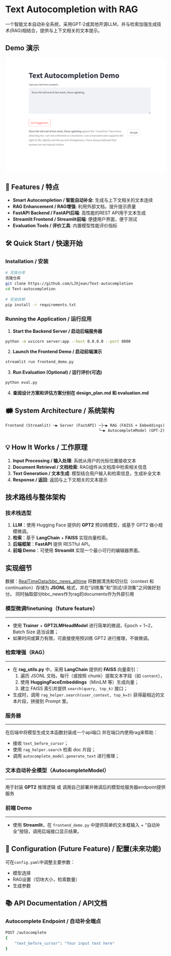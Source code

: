 # Text Autocompletion with RAG

一个智能文本自动补全系统，采用GPT-2或其他开源LLM，并与检索加强生成技术(RAG)相结合，提供与上下文相关的文本提示。

## Demo 演示
![demo](resources/image.png)

## 🚀 Features / 特点

- **Smart Autocompletion / 智能自动补全**: 生成与上下文相关的文本连续
- **RAG Enhancement / RAG增强**: 利用外部文档，提升提示质量
- **FastAPI Backend / FastAPI后端**: 高性能的REST API用于文本生成
- **Streamlit Frontend / Streamlit前端**: 便捷用户界面，便于测试
- **Evaluation Tools / 评价工具**: 内置模型性能评价指标

## 🛠️ Quick Start / 快速开始

### Installation / 安装

```bash
# 克隆仓库
克隆仓库
git clone https://github.com/LJXjean/Text-autocompletion
cd Text-autocompletion

# 安装依赖
pip install -r requirements.txt
```

### Running the Application / 运行应用

1. **Start the Backend Server / 启动后端服务器**
```bash
python -m uvicorn server:app --host 0.0.0.0 --port 8000
```

2. **Launch the Frontend Demo / 启动前端演示**
```bash
streamlit run frontend_demo.py
```

3. **Run Evaluation (Optional) / 运行评价(可选)**
```bash
python eval.py
```

4. **查阅设计方案和评估方案分别在 design_plan.md 和 evaluation.md**

## 🗰️ System Architecture / 系统架构

```
Frontend (Streamlit) ─▶ Server (FastAPI) ─├─▶ RAG (FAISS + Embeddings)
                                         └─▶ AutocompleteModel (GPT-2)
```

## 💡 How It Works / 工作原理

1. **Input Processing / 输入处理**: 系统从用户的光标位置接收文本
2. **Document Retrieval / 文档检索**: RAG组件从文档库中检索相关信息
3. **Text Generation / 文本生成**: 模型结合用户输入和检索信息，生成补全文本
4. **Response / 返回**: 返回与上下文相关的文本提示

## 技术路线与整体架构

###  技术栈选型

1. **LLM**：使用 Hugging Face 提供的 **GPT2** 预训练模型，或基于 GPT2 做小规模微调。
2. **检索**：基于 **LangChain** + **FAISS** 实现向量检索。
3. **后端框架**：**FastAPI** 提供 RESTful API。
4. **前端 Demo**：可使用 **Streamlit** 实现一个最小可行的编辑器界面。

## **实现细节**

数据：[RealTimeData/bbc_news_alltime](https://huggingface.co/datasets/RealTimeData/bbc_news_alltime)
将数据清洗和切分后（context 和 continuation）存储为 **JSONL** 格式，并在“训练集”和“测试/评测集”之间做好划分。
同时抽取部分bbc_news作为rag的documents作为外部引用

### 模型微调finetuning（future feature）
---
- 使用 **Trainer** + **GPT2LMHeadModel** 进行简单的微调，Epoch = 1~2，Batch Size 适当设置；
- 如果时间或算力有限，可直接使用预训练 GPT2 进行推理，不做微调。

### 检索增强（RAG）
---
- 在 **rag_utils.py** 中，采用 **LangChain** 提供的 **FAISS** 向量索引：
    1. 遍历 JSONL 文档，每行（或按照 chunk）提取文本字段（如 `content`），
    2. 使用 **HuggingFaceEmbeddings**（MiniLM 等）生成向量；
    3. 建立 FAISS 索引并提供 `search(query, top_k)` 接口；
- 生成时，调用 `rag_helper.search(user_context, top_k=3)` 获得最相近的文本片段，拼接到 Prompt 里。

### 服务器
---
在后端中将模型生成文本函数封装成一个api端口 并在端口内使用rag来帮助：

- 接收 `text_before_cursor`；
- 使用 `rag_helper.search` 检索 doc 片段；
- 调用 `autocomplete_model.generate_text` 进行推理；

### 文本自动补全模型（AutocompleteModel）
---
用于封装 **GPT2** 推理逻辑 或 调用自己部署并微调后的模型给服务器endpoint提供服务

###  前端 Demo
---
- 使用 **Streamlit**，在 `frontend_demo.py` 中提供简单的文本框输入 + “自动补全”按钮，调用后端接口显示结果。

## 🔧 Configuration (Future Feature) / 配置(未来功能)

可在`config.yaml`中调整主要参数：
- 模型选择
- RAG设置（切块大小，检索数量）
- 生成参数

## 📚 API Documentation / API文档

### Autocomplete Endpoint / 自动补全端点

```bash
POST /autocomplete
{
    "text_before_cursor": "Your input text here"
}
```

